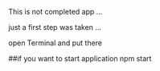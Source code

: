 This is not completed app  ... 

just a first step was taken ... 


open Terminal and put there 

##if you want to start application 
npm start   
